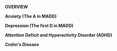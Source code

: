 <p>
<br />
<strong>OVERVIEW</strong>
<br />
</p>
<p>
<strong>Anxiety (The A in MADD)</strong>
<br />
</p>
<p>
<strong>Depression (The first D in MADD)</strong>
<br />
</p>
<p>
<strong>Attention Deficit and Hyperactivity Disorder (ADHD)</strong>
<br />
</p>
<p>
<strong>Crohn's Disease</strong>
<br />
</p>
